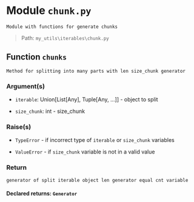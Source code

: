 # Module `chunk.py`
```text
Module with functions for generate chunks
```

> Path: `my_utils\iterables\chunk.py`
## Function  `chunks`
```text
Method for splitting into many parts with len size_chunk generator
```
        
### Argument(s)
+ `iterable`: Union[List[Any], Tuple[Any, ...]] - object to split
+ `size_chunk`: int - size_chunk
### Raise(s)
+ `TypeError` - if incorrect type of `iterable` or `size_chunk` variables
+ `ValueError` - if `size_chunk` variable is not in a valid value
### Return
```text
generator of split iterable object len generator equal cnt variable
```
                    
#### Declared returns: `Generator`
